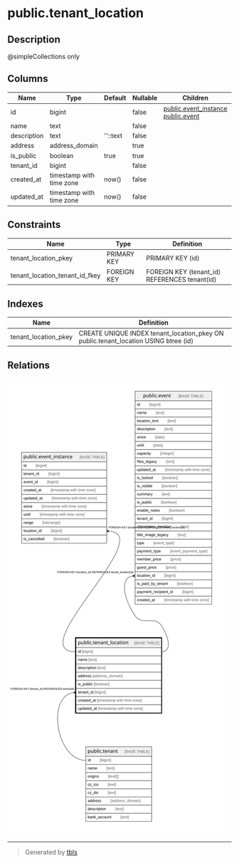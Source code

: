 # public.tenant_location

## Description

@simpleCollections only

## Columns

| Name | Type | Default | Nullable | Children | Parents | Comment |
| ---- | ---- | ------- | -------- | -------- | ------- | ------- |
| id | bigint |  | false | [public.event_instance](public.event_instance.md) [public.event](public.event.md) |  |  |
| name | text |  | false |  |  |  |
| description | text | ''::text | false |  |  |  |
| address | address_domain |  | true |  |  |  |
| is_public | boolean | true | true |  |  |  |
| tenant_id | bigint |  | false |  | [public.tenant](public.tenant.md) |  |
| created_at | timestamp with time zone | now() | false |  |  |  |
| updated_at | timestamp with time zone | now() | false |  |  |  |

## Constraints

| Name | Type | Definition |
| ---- | ---- | ---------- |
| tenant_location_pkey | PRIMARY KEY | PRIMARY KEY (id) |
| tenant_location_tenant_id_fkey | FOREIGN KEY | FOREIGN KEY (tenant_id) REFERENCES tenant(id) |

## Indexes

| Name | Definition |
| ---- | ---------- |
| tenant_location_pkey | CREATE UNIQUE INDEX tenant_location_pkey ON public.tenant_location USING btree (id) |

## Relations

![er](public.tenant_location.svg)

---

> Generated by [tbls](https://github.com/k1LoW/tbls)
